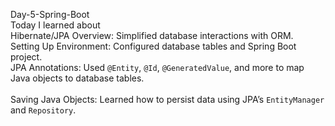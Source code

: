 Day-5-Spring-Boot<br>
Today I learned about<br>
Hibernate/JPA Overview: Simplified database interactions with ORM.<br>
Setting Up Environment: Configured database tables and Spring Boot project.<br> 
JPA Annotations: Used `@Entity`, `@Id`, `@GeneratedValue`, and more to map Java objects to database tables.<br>  
Saving Java Objects: Learned how to persist data using JPA’s `EntityManager` and `Repository`.  

